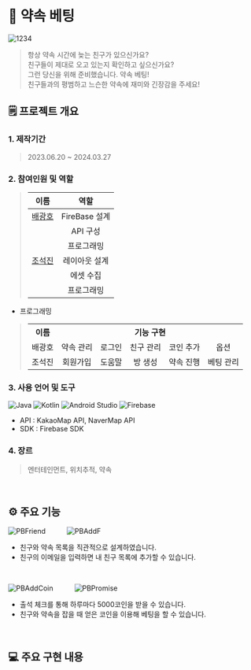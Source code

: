 # 📱 약속 베팅
![1234](https://github.com/cho-stone/Promise-bet/assets/74195857/03cd2e3a-390b-4ea1-a8f9-cbe3070d3043)
> 항상 약속 시간에 늦는 친구가 있으신가요?  
> 친구들이 제대로 오고 있는지 확인하고 싶으신가요?  
> 그런 당신을 위해 준비했습니다. 약속 베팅!  
> 친구들과의 평범하고 느슨한 약속에 재미와 긴장감을 주세요!  
## 🗒 프로젝트 개요
### 1. 제작기간
> 2023.06.20 ~ 2024.03.27
### 2. 참여인원 및 역할
> |이름|역할|
> |:------:|:---:|
> |[배광호](https://github.com/kangho1117)|FireBase 설계|
> | |API 구성|
> | |프로그래밍|
> |[조석진](https://github.com/cho-stone)|레이아웃 설계|
> | |에셋 수집|
> | |프로그래밍|
* 프로그래밍
> <table>
>  <tr>
>    <th align="center">이름</th>
>    <th colspan="5" align="center">기능 구현</th>
>  </tr>
>  <tr>
>    <td align="center">배광호</td>
>    <td align="center">약속 관리</td>
>    <td align="center">로그인</td>
>    <td align="center">친구 관리</td>
>    <td align="center">코인 추가</td>
>    <td align="center">옵션</td>
>  </tr>
>  <tr>
>    <td align="center">조석진</td>
>    <td align="center">회원가입</td>
>    <td align="center">도움말</td>
>    <td align="center">방 생성</td>
>    <td align="center">약속 진행</td>
>    <td align="center">베팅 관리</td>
>  </tr>
> </table>

### 3. 사용 언어 및 도구
![Java](https://img.shields.io/badge/java-%23ED8B00.svg?style=for-the-badge&logo=openjdk&logoColor=white) ![Kotlin](https://img.shields.io/badge/kotlin-%237F52FF.svg?style=for-the-badge&logo=kotlin&logoColor=white) ![Android Studio](https://img.shields.io/badge/android%20studio-346ac1?style=for-the-badge&logo=android%20studio&logoColor=white) ![Firebase](https://img.shields.io/badge/firebase-a08021?style=for-the-badge&logo=firebase&logoColor=ffcd34)  
* API : KakaoMap API, NaverMap API
* SDK : Firebase SDK
### 4. 장르
> 엔터테인먼트, 위치추적, 약속
<br>

## ⚙ 주요 기능
![PBFriend](https://github.com/cho-stone/Promise-bet/assets/74195857/b2446858-d10f-498c-90c7-6d06a3704f26) &nbsp; &nbsp; &nbsp; &nbsp; &nbsp; ![PBAddF](https://github.com/cho-stone/Promise-bet/assets/74195857/73a505f6-2498-4f3f-a5be-cc89e5aaf9f5)  
* 친구와 약속 목록을 직관적으로 설계하였습니다.
* 친구의 이메일을 입력하면 내 친구 목록에 추가할 수 있습니다.
<br>

![PBAddCoin](https://github.com/cho-stone/Promise-bet/assets/74195857/3f1ef552-1611-4c7b-9af3-7e82470809ac) &nbsp; &nbsp; &nbsp; &nbsp; &nbsp; ![PBPromise](https://github.com/cho-stone/Promise-bet/assets/74195857/33e0fcb6-5104-4f54-87ae-6aa85ce6fb0f)

* 출석 체크를 통해 하루마다 5000코인을 받을 수 있습니다.
* 친구와 약속을 잡을 때 얻은 코인을 이용해 베팅을 할 수 있습니다.
<br>

## 💻 주요 구현 내용
